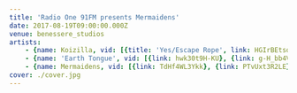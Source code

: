 ```yaml
---
title: 'Radio One 91FM presents Mermaidens'
date: 2017-08-19T09:00:00.000Z
venue: benessere_studios
artists:
    - {name: Koizilla, vid: [{title: 'Yes/Escape Rope', link: HGIrBEtso8I}, {title: 'New song', link: g2z0erNEMzs}, {title: 'Another new song', link: PWZHVs2JN5M}]}
    - {name: 'Earth Tongue', vid: [{link: hwk30t9H-KU}, {link: g-H_bb4V8S0}, {link: CqFK7fey2pw}]}
    - {name: Mermaidens, vid: [{link: TdHf4WL3Ykk}, {link: PTvUxt3R2LE}]}
cover: ./cover.jpg
---
```

